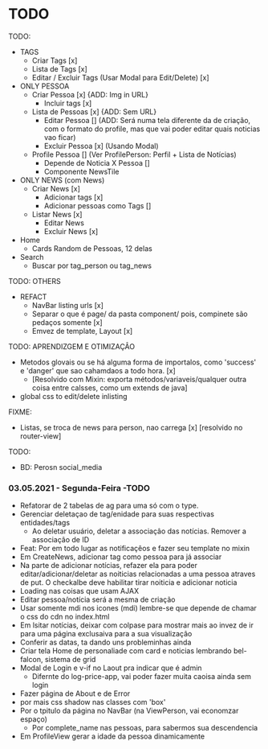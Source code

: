 # TODO

TODO:
+ TAGS
  - Criar Tags [x]
  - Lista de Tags [x]
  - Editar / Excluir Tags (Usar Modal para Edit/Delete) [x]
+ ONLY PESSOA
  - Criar Pessoa [x] {ADD: Img in URL}
    - Incluir tags [x]
  - Lista de Pessoas [x] {ADD: Sem URL}
    - Editar Pessoa [] (ADD: Será numa tela diferente da de criaçâo, com o formato do profile, mas que vai poder editar quais noticias vao ficar)
    - Excluir Pessoa [x] (Usando Modal)
  - Profile Pessoa [] (Ver ProfilePerson: Perfil + Lista de Notícias)
    - Depende de Noticia X Pessoa []
    - Componente NewsTile
+ ONLY NEWS (com News)
  - Criar News [x]
    - Adicionar tags [x]
    - Adicionar pessoas como Tags []
  - Listar News [x]
    - Editar News
    - Excluir News [x]
+ Home
  - Cards Random de Pessoas, 12 delas
+ Search
  - Buscar por tag_person ou tag_news

TODO: OTHERS
+ REFACT
  - NavBar listing urls [x]
  - Separar o que é page/ da pasta component/ pois, compinete são pedaços somente [x]
  - Emvez de template, Layout [x]


TODO: APRENDIZGEM E OTIMIZAÇÂO
+ Metodos glovais ou se há alguma forma de importalos, como 'success' e 'danger' que sao cahamdaos a todo hora. [x]
   - [Resolvido com Mixin: exporta métodos/variaveis/qualquer outra coisa entre calsses, como um extends de java]
+ global css to edit/delete inlisting

FIXME:
+ Listas, se troca de news para person, nao carrega [x] [resolvido no router-view]

TODO:
+ BD: Perosn social_media

### 03.05.2021 - Segunda-Feira -TODO

+ Refatorar de 2 tabelas de ag para uma só com o type.
+ Gerenciar deletaçao de tag/enidade para suas respectivas entidades/tags
  + Ao deletar usuário, deletar a associaçâo das notícias. Remover a associaçâo de ID
+ Feat: Por em todo lugar as notificaçêos e fazer seu template no mixin
+ Em CreateNews, adicionar tag como pessoa para já associar
+ Na parte de adicionar notícias, refazer ela para poder editar/adicionar/deletar as noiticias relacionadas a uma pessoa atraves de put. O checkalbe deve habilitar tirar noiticia e adicionar noticia
+ Loading nas coisas que usam AJAX
+ Editar pessoa/notícia será a mesma de criação
+ Usar somente mdi nos icones (mdi) lembre-se que depende de chamar o css do cdn no index.html
+ Em lsitar notícias, deixar com colpase para mostrar mais ao invez de ir para uma página exclusaiva para a sua visualizaçâo
+ Conferir as datas, ta dando uns probleminhas ainda
+ Criar tela Home de personaliade com card e noticias lembrando bel-falcon, sistema de grid
+ Modal de Login e v-if no Laout pra indicar que é admin
  - Difernte do log-price-app, vai poder fazer muita caoisa ainda sem login
+ Fazer página de About e de Error
+ por mais css shadow nas classes com 'box'
+ Por o tpitulo da página no NavBar (na ViewPerson, vai economzar espaço)
  - Por complete_name nas pessoas, para sabermos sua descendencia
+ Em ProfileView gerar a idade da pessoa dinamicamente
